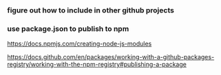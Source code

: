 ### figure out how to include in other github projects

### use package.json to publish to npm

https://docs.npmjs.com/creating-node-js-modules

https://docs.github.com/en/packages/working-with-a-github-packages-registry/working-with-the-npm-registry#publishing-a-package
